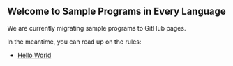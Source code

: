 ## Welcome to Sample Programs in Every Language

We are currently migrating sample programs to GitHub pages.

In the meantime, you can read up on the rules:

- [Hello World][1]

[1]: hello-world/RULES.md
